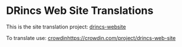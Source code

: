 # DRincs Web Site Translations
This is the site translation project: [drincs-website](https://github.com/DRincs-Productions/drincs-website)

To translate use: [crowdin](https://crowdin.com/project/drincs-web-site)https://crowdin.com/project/drincs-web-site
